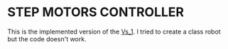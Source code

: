 # STEP MOTORS CONTROLLER

This is the implemented version of the [Vs_1](https://github.com/DiegoGiFo/Motor_Cnt/tree/master/Vs_1).
I tried to create a class robot but the code doesn't work.

